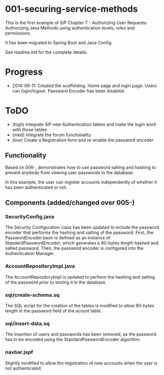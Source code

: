 # 001-securing-service-methods

This is the first example of SiP Chapter 7 - Authorizing User Requests:
    Authorizing Java Methods using authentication levels, roles and permissions.
    
It has been migrated to Spring Boot and Java Config.
        
See readme.md for the complete details.				

# Progress

* 2014-06-11: Created the scaffolding. Home page and login page. Users can login/logout. Password Encoder has been disabled.

# ToDO

* (high) Integrate SiP new Authentication tables and make the login work with those tables
* (med)  Integrate the forum functionality
* (low)  Create a Registration form and re-enable the password encoder


## Functionality
Based on 006-, demonstrates how to use password salting and hashing to prevent anybody from viewing user passwords in the database.

In this example, the user can register accounts independently of whether it has been authenticated or not.

## Components (added/changed over 005-)

### SecurityConfig.java
The Security Configuration class has been updated to include the password encoder that performs the hashing and salting of the password. First, the PasswordEncoder bean is defined as an instance of StandardPasswordEncoder, which generates a 80-bytes length hashed and salted password.
Then, the password encoder is configured into the Authentication Manager.

### AccountRepositoryImpl.java
The AccountRepositoryImpl is updated to perform the hashing and salting of the password prior to storing it in the database.

### sql/create-schema.sq
The SQL script for the creation of the tables is modified to allow 80-bytes length in the password field of the acount table.

### sql/insert-data.sq
The insertion of users and passwords has been removed, as the password has to be encoded using the StandardPasswordEncoder algorithm.

### navbar.jspf
Slightly modified to allow the registration of new accounts when the user is not authenticated.
